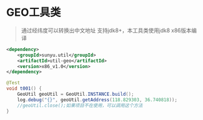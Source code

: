 # GEO工具类

> 通过经纬度可以转换出中文地址
> 支持jdk8+，本工具类使用jdk8 x86版本编译

```xml
<dependency>
    <groupId>sunyu.util</groupId>
    <artifactId>util-geo</artifactId>
    <version>x86_v1.0</version>
</dependency>
```


```java
@Test
void t001() {
    GeoUtil geoUtil = GeoUtil.INSTANCE.build();
    log.debug("{}", geoUtil.getAddress(118.829303, 36.740818));
    //geoUtil.close();如果项目不在使用，可以调用这个方法
}
```